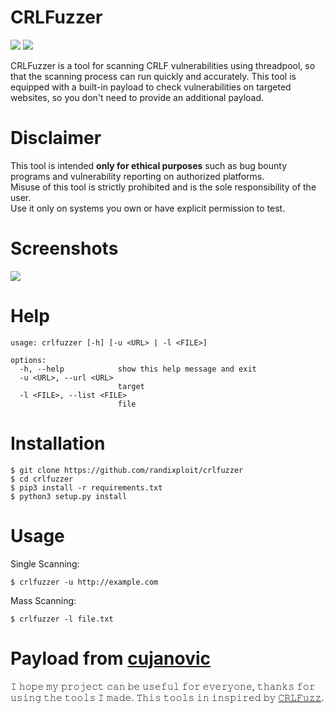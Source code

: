 # CRLFuzzer
<a href="https://www.python.org/"><img src="https://img.shields.io/badge/python-3.x-blue.svg"></a>
<a href="https://opensource.org/license/MIT"><img src="https://img.shields.io/badge/license-MIT-green.svg"></a>

CRLFuzzer is a tool for scanning CRLF vulnerabilities using threadpool, so that the scanning process can run quickly and accurately. This tool is equipped with a built-in payload to check vulnerabilities on targeted websites, so you don't need to provide an additional payload.

# Disclaimer

This tool is intended **only for ethical purposes** such as bug bounty programs and vulnerability reporting on authorized platforms.  
Misuse of this tool is strictly prohibited and is the sole responsibility of the user.  
Use it only on systems you own or have explicit permission to test.

# Screenshots

<img src="https://raw.githubusercontent.com/randixploit/crlfuzzer/refs/heads/main/images/Screenshot_20250127-183928.jpg">

# Help

```
usage: crlfuzzer [-h] [-u <URL> | -l <FILE>]

options:
  -h, --help            show this help message and exit
  -u <URL>, --url <URL>
                        target
  -l <FILE>, --list <FILE>
                        file
```

# Installation

```
$ git clone https://github.com/randixploit/crlfuzzer
$ cd crlfuzzer
$ pip3 install -r requirements.txt
$ python3 setup.py install
```

# Usage

Single Scanning:
```
$ crlfuzzer -u http://example.com
```

Mass Scanning:
```
$ crlfuzzer -l file.txt
```

# Payload from <a href="https://github.com/cujanovic/CRLF-Injection-Payloads">cujanovic</a>

𝙸 𝚑𝚘𝚙𝚎 𝚖𝚢 𝚙𝚛𝚘𝚓𝚎𝚌𝚝 𝚌𝚊𝚗 𝚋𝚎 𝚞𝚜𝚎𝚏𝚞𝚕 𝚏𝚘𝚛
𝚎𝚟𝚎𝚛𝚢𝚘𝚗𝚎, 𝚝𝚑𝚊𝚗𝚔𝚜 𝚏𝚘𝚛 𝚞𝚜𝚒𝚗𝚐 𝚝𝚑𝚎 𝚝𝚘𝚘𝚕𝚜 𝙸 𝚖𝚊𝚍𝚎. 𝚃𝚑𝚒𝚜 𝚝𝚘𝚘𝚕𝚜 𝚒𝚗 𝚒𝚗𝚜𝚙𝚒𝚛𝚎𝚍 𝚋𝚢 <a href="https://github.com/dwisiswant0/crlfuzz">𝙲𝚁𝙻𝙵𝚞𝚣𝚣</a>.
